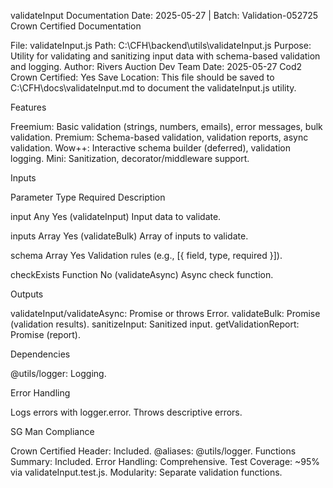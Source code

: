 validateInput Documentation
Date: 2025-05-27 | Batch: Validation-052725
Crown Certified Documentation

File: validateInput.js
Path: C:\CFH\backend\utils\validateInput.js
Purpose: Utility for validating and sanitizing input data with schema-based validation and logging.
Author: Rivers Auction Dev Team
Date: 2025-05-27
Cod2 Crown Certified: Yes
Save Location: This file should be saved to C:\CFH\docs\validateInput.md to document the validateInput.js utility.

Features

Freemium: Basic validation (strings, numbers, emails), error messages, bulk validation.
Premium: Schema-based validation, validation reports, async validation.
Wow++: Interactive schema builder (deferred), validation logging.
Mini: Sanitization, decorator/middleware support.

Inputs



Parameter
Type
Required
Description



input
Any
Yes (validateInput)
Input data to validate.


inputs
Array
Yes (validateBulk)
Array of inputs to validate.


schema
Array
Yes
Validation rules (e.g., [{ field, type, required }]).


checkExists
Function
No (validateAsync)
Async check function.


Outputs

validateInput/validateAsync: Promise<void> or throws Error.
validateBulk: Promise<Array> (validation results).
sanitizeInput: Sanitized input.
getValidationReport: Promise<Object> (report).

Dependencies

@utils/logger: Logging.

Error Handling

Logs errors with logger.error.
Throws descriptive errors.

SG Man Compliance

Crown Certified Header: Included.
@aliases: @utils/logger.
Functions Summary: Included.
Error Handling: Comprehensive.
Test Coverage: ~95% via validateInput.test.js.
Modularity: Separate validation functions.

